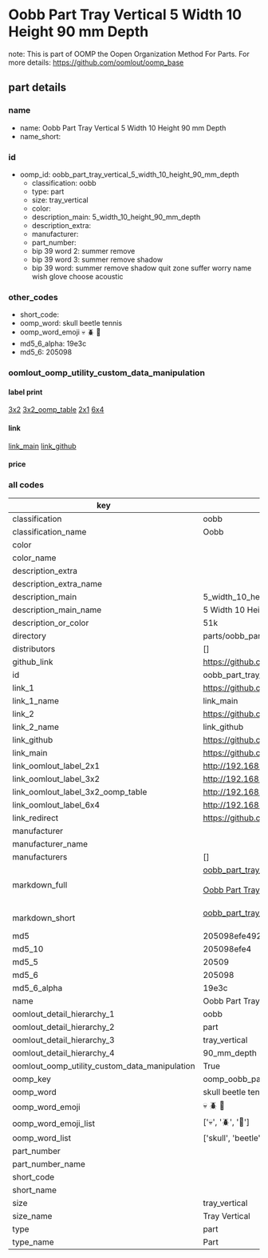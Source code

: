 # Oobb Part Tray Vertical 5 Width 10 Height 90 mm Depth  

note: This is part of OOMP the Oopen Organization Method For Parts. For more details: https://github.com/oomlout/oomp_base

##  part details
  







### name
* name: Oobb Part Tray Vertical 5 Width 10 Height 90 mm Depth
* name_short: 
### id
* oomp_id: oobb_part_tray_vertical_5_width_10_height_90_mm_depth
  * classification: oobb
  * type: part
  * size: tray_vertical
  * color: 
  * description_main: 5_width_10_height_90_mm_depth
  * description_extra: 
  * manufacturer: 
  * part_number: 
  * bip 39 word 2: summer remove
  * bip 39 word 3: summer remove shadow
  * bip 39 word: summer remove shadow quit zone suffer worry name wish glove choose acoustic

### other_codes
* short_code: 
* oomp_word: skull beetle tennis
* oomp_word_emoji :skull: :beetle: :tennis:
* md5_6_alpha: 19e3c
* md5_6: 205098






### oomlout_oomp_utility_custom_data_manipulation
#### label print
[3x2](http://192.168.1.245:1112/?label=oomp%2019e3c)
[3x2_oomp_table](http://192.168.1.108:1112/?label=oomp%2019e3c)
[2x1](http://192.168.1.242:1112/?label=oomp%2019e3c)
[6x4](http://192.168.1.55:1112/?label=oomp%2019e3c)    

#### link

[link_main](https://github.com/oomlout/oomlout_oomp_version_1_messy/tree/main/parts/oobb_part_tray_vertical_5_width_10_height_90_mm_depth) [link_github](https://github.com/oomlout/oomlout_oomp_version_1_messy/tree/main/parts/oobb_part_tray_vertical_5_width_10_height_90_mm_depth)                             

#### price







### all codes 
| key | value |  
| --- | --- |  
| classification | oobb |  
| classification_name | Oobb |  
| color |  |  
| color_name |  |  
| description_extra |  |  
| description_extra_name |  |  
| description_main | 5_width_10_height_90_mm_depth |  
| description_main_name | 5 Width 10 Height 90 mm Depth |  
| description_or_color | 51k |  
| directory | parts/oobb_part_tray_vertical_5_width_10_height_90_mm_depth |  
| distributors | [] |  
| github_link | https://github.com/oomlout/oomlout_oomp_part_src/tree/main/parts/oobb_part_tray_vertical_5_width_10_height_90_mm_depth |  
| id | oobb_part_tray_vertical_5_width_10_height_90_mm_depth |  
| link_1 | https://github.com/oomlout/oomlout_oomp_version_1_messy/tree/main/parts/oobb_part_tray_vertical_5_width_10_height_90_mm_depth |  
| link_1_name | link_main |  
| link_2 | https://github.com/oomlout/oomlout_oomp_version_1_messy/tree/main/parts/oobb_part_tray_vertical_5_width_10_height_90_mm_depth |  
| link_2_name | link_github |  
| link_github | https://github.com/oomlout/oomlout_oomp_version_1_messy/tree/main/parts/oobb_part_tray_vertical_5_width_10_height_90_mm_depth |  
| link_main | https://github.com/oomlout/oomlout_oomp_version_1_messy/tree/main/parts/oobb_part_tray_vertical_5_width_10_height_90_mm_depth |  
| link_oomlout_label_2x1 | http://192.168.1.242:1112/?label=oomp%2019e3c |  
| link_oomlout_label_3x2 | http://192.168.1.245:1112/?label=oomp%2019e3c |  
| link_oomlout_label_3x2_oomp_table | http://192.168.1.108:1112/?label=oomp%2019e3c |  
| link_oomlout_label_6x4 | http://192.168.1.55:1112/?label=oomp%2019e3c |  
| link_redirect | https://github.com/oomlout/oomlout_oomp_version_1_messy/tree/main/parts/oobb_part_tray_vertical_5_width_10_height_90_mm_depth |  
| manufacturer |  |  
| manufacturer_name |  |  
| manufacturers | [] |  
| markdown_full | [oobb_part_tray_vertical_5_width_10_height_90_mm_depth](none)<br>[](none)<br>[Oobb Part Tray Vertical 5 Width 10 Height 90 Mm Depth](none)<br><br> |  
| markdown_short | [oobb_part_tray_vertical_5_width_10_height_90_mm_depth](none)<br><br> |  
| md5 | 205098efe492dfbb62ffeafd89ad7ec9 |  
| md5_10 | 205098efe4 |  
| md5_5 | 20509 |  
| md5_6 | 205098 |  
| md5_6_alpha | 19e3c |  
| name | Oobb Part Tray Vertical 5 Width 10 Height 90 mm Depth |  
| oomlout_detail_hierarchy_1 | oobb |  
| oomlout_detail_hierarchy_2 | part |  
| oomlout_detail_hierarchy_3 | tray_vertical |  
| oomlout_detail_hierarchy_4 | 90_mm_depth |  
| oomlout_oomp_utility_custom_data_manipulation | True |  
| oomp_key | oomp_oobb_part_tray_vertical_5_width_10_height_90_mm_depth |  
| oomp_word | skull beetle tennis |  
| oomp_word_emoji | :skull: :beetle: :tennis: |  
| oomp_word_emoji_list | [':skull:', ':beetle:', ':tennis:'] |  
| oomp_word_list | ['skull', 'beetle', 'tennis'] |  
| part_number |  |  
| part_number_name |  |  
| short_code |  |  
| short_name |  |  
| size | tray_vertical |  
| size_name | Tray Vertical |  
| type | part |  
| type_name | Part |  
